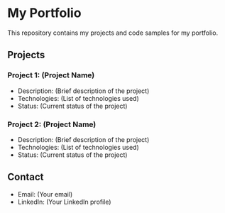 # My Portfolio

This repository contains my projects and code samples for my portfolio.

## Projects

### Project 1: (Project Name)
- Description: (Brief description of the project)
- Technologies: (List of technologies used)
- Status: (Current status of the project)

### Project 2: (Project Name)
- Description: (Brief description of the project)
- Technologies: (List of technologies used)
- Status: (Current status of the project)

## Contact

- Email: (Your email)
- LinkedIn: (Your LinkedIn profile)
